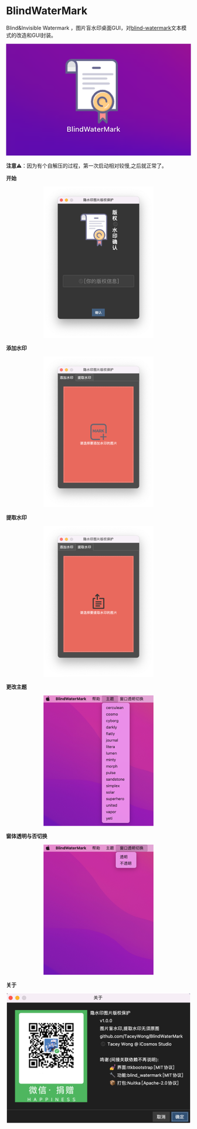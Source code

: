 # BlindWaterMark


Blind&amp;Invisible Watermark ，图片盲水印桌面GUI，对[blind-watermark](https://github.com/guofei9987/blind_watermark)文本模式的改造和GUI封装。


<p align="center"><img src="./desk.png" ></p>

**注意⚠️**：因为有个自解压的过程，第一次启动相对较慢,之后就正常了。




**开始**

<p align="center"><img src="./start.png" width=300 ></p>

**添加水印**

<p align="center"><img src="./mark.png" width=300 ></p>

**提取水印**

<p align="center"><img src="./extract.png" width=300 ></p>

**更改主题**

<p align="center"><img src="./theme.png" width=300 ></p>

**窗体透明与否切换**

<p align="center"><img src="./trans.png" width=300 ></p>

**关于**

<p align="center"><img src="./about.png" width=500 ></p>







